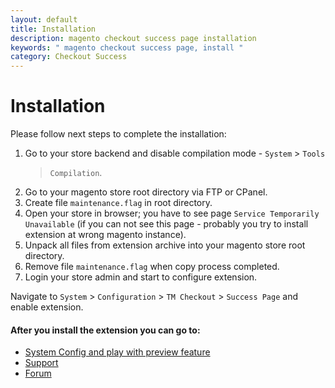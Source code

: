 ```yaml
---
layout: default
title: Installation
description: magento checkout success page installation
keywords: " magento checkout success page, install "
category: Checkout Success
---
```


# Installation

Please follow next steps to complete the installation:

 1. Go to your store backend and disable compilation mode - `System` > `Tools`
    > `Compilation`.
 2. Go to your magento store root directory via FTP or CPanel.
 3. Create file `maintenance.flag` in root directory.
 4. Open your store in browser; you have to see page
    `Service Temporarily Unavailable` (if you can not see this page - probably
    you try to install extension at wrong magento instance).
 5. Unpack all files from extension archive into your magento store root
    directory.
 6. Remove file `maintenance.flag` when copy process completed.
 7. Login your store admin and start to configure extension.

Navigate to `System` > `Configuration` > `TM Checkout` > `Success Page` and
enable extension.

#### After you install the extension you can go to:

* [System Config and play with preview feature](../backend/#mockup)
* [Support](https://swissuplabs.com/contacts/)
* [Forum](https://swissuplabs.com/magento-forum/)
